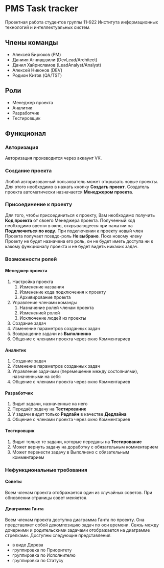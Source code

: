 # PMS Task tracker

Проектная работа студентов группы 11-922 Института информационных технологий и интеллектуальных систем.

## Члены команды

- Алексей Бирюков (PM)
- Даниил Агниашвили (DevLead/Architect)
- Данил Хайрисламов (LeadAnalyst/Analyst)
- Алексей Никонов (DEV)
- Родион Китов (QA/TST)

## Роли
- Менеджер проекта
- Аналитик
- Разработчик
- Тестировщик

## Функционал

### Авторизация
Авторизация производится через аккаунт VK.

### Создание проекта
Любой авторизованный пользователь может открывать новые проекты.
Для этого необходимо в нажать кнопку <b>Создать проект</b>.
Создатель проекта автоматически назначается <b>Менеджером проекта</b>.

### Присоединение к проекту
Для того, чтобы присоединиться к проекту, Вам необходимо получить <b>Код проекта</b> от своего Менеджера проекта.
Полученный код необходимо ввести в окно, открывающееся при нажатии на <b>Подключиться по коду</b>.
При подключении к проекту новый член Проекта получает псевдо-роль <b>Не выбрано</b>.
Пока новому члену Проекту не будет назначена его роль, он не будет иметь доступа ни к какому функционалу проекта и не будет видеть никаких задач.

### Возможности ролей

#### Менеджер проекта
1. Настройка проекта
    1. Изменение названия
    2. Изменение кода подключения к проекту
    3. Архивирование проекта
2. Управление членами команды
    1. Назначение ролей членам проекта
    2. Измененией ролей
    3. Исключение людей из проекты
3. Создание задач
4. Изменение параметров созданных задач
5. Возвращение задачи из <b>Выполненно</b>
6. Общение с членами проекта через окно Комментариев

#### Аналитик
1. Создание задач
2. Изменение параметров созданных задач
3. Управление задачами (перемещение между состояниями), назначенными на себя
4. Общение с членами проекта через окно Комментариев

#### Разработчик
1. Видит задачи, назначенные на него
2. Передаёт задачу на <b>Тестирование</b>
3. У задачи видит только <b>Редлайн</b> в качестве <b>Дедлайна</b>
4. Общение с членами проекта через окно Комментариев

#### Тестировщик
1. Видит только те задачи, которые переданы на <b>Тестирование</b>
2. Может вернуть задачу на доработку с обязательным комментарием
3. Может перенести задачу в Выполнено с обязательным комментарием

### Нефункциональные требования

#### Советы
Всем членам проекта отображается один из случайных советов. При обновлении страницы совет меняется.

#### Диаграмма Ганта
Всем членам проекта доступна диаграмма Ганта по проекту.
Она представляет собой декомпозицию задач по оси времени.
Связь между дочерними и родительскими задачами отображается на диаграмме стрелками.
Доступны следующие представления:
- в виде Дерева
- группировка по Приоритету
- группировка по Исполнителю
- группировка по Статусу
